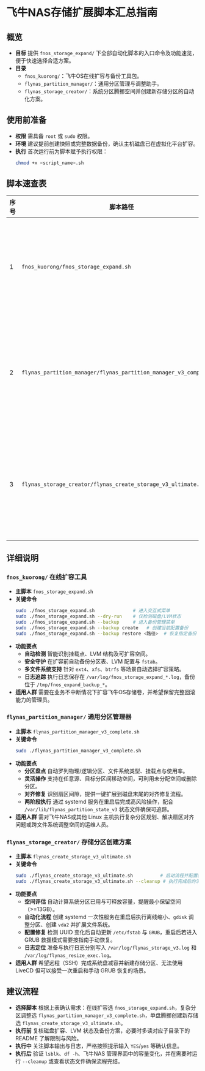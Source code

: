 # 飞牛NAS存储扩展脚本汇总指南

## 概览
- **目标** 提供 `fnos_storage_expand/` 下全部自动化脚本的入口命令及功能速览，便于快速选择合适方案。
- **目录**
  - `fnos_kuorong/`：飞牛OS在线扩容与备份工具包。
  - `flynas_partition_manager/`：通用分区管理与调整助手。
  - `flynas_storage_creator/`：系统分区腾挪空间并创建新存储分区的自动化方案。

## 使用前准备
- **权限** 需具备 `root` 或 `sudo` 权限。
- **环境** 建议提前创建快照或完整数据备份，确认主机磁盘已在虚拟化平台扩容。
- **执行** 首次运行前为脚本赋予执行权限：
  ```bash
  chmod +x <script_name>.sh
  ```

## 脚本速查表
| 序号 | 脚本路径 | 主调用命令 | 核心功能 | 推荐场景 |
|------|----------|------------|----------|----------|
| 1 | `fnos_kuorong/fnos_storage_expand.sh` | `sudo ./fnos_storage_expand.sh` | 在线检测、扩容、备份恢复一体化 | ESXi 已扩容虚拟磁盘，需要在线扩展 `vol1` 等数据卷 |
| 2 | `flynas_partition_manager/flynas_partition_manager_v3_complete.sh` | `sudo ./flynas_partition_manager_v3_complete.sh` | 智能识别分区、支持任意分区间空间调整与对齐修复 | 需在多分区、多文件系统场景下灵活调整空间 |
| 3 | `flynas_storage_creator/flynas_create_storage_v3_ultimate.sh` | `sudo ./flynas_create_storage_v3_ultimate.sh` | 释放系统分区空间并创建新的 `vda2` 存储分区 | 只有单盘环境，需要为飞牛NAS创建新的存储卷 |

## 详细说明

### `fnos_kuorong/` 在线扩容工具
- **主脚本** `fnos_storage_expand.sh`
- **关键命令**
  ```bash
  sudo ./fnos_storage_expand.sh              # 进入交互式菜单
  sudo ./fnos_storage_expand.sh --dry-run    # 仅检测磁盘/LVM状态
  sudo ./fnos_storage_expand.sh --backup     # 进入备份管理菜单
  sudo ./fnos_storage_expand.sh --backup create   # 创建当前配置备份
  sudo ./fnos_storage_expand.sh --backup restore <路径>  # 恢复指定备份
  ```
- **功能要点**
  - **自动检测** 智能识别挂载点、LVM 结构及可扩容空间。
  - **安全守护** 在扩容前自动备份分区表、LVM 配置与 `fstab`。
  - **多文件系统支持** 针对 `ext4`、`xfs`、`btrfs` 等场景自动选择扩容策略。
  - **日志追踪** 执行日志保存在 `/var/log/fnos_storage_expand_*.log`，备份位于 `/tmp/fnos_expand_backup_*`。
- **适用人群** 需要在业务不中断情况下扩容飞牛OS存储卷，并希望保留完整回滚能力的管理员。

### `flynas_partition_manager/` 通用分区管理器
- **主脚本** `flynas_partition_manager_v3_complete.sh`
- **关键命令**
  ```bash
  sudo ./flynas_partition_manager_v3_complete.sh
  ```
- **功能要点**
  - **分区盘点** 自动罗列物理/逻辑分区、文件系统类型、挂载点与使用率。
  - **灵活操作** 支持在任意源、目标分区间移动空间，可利用未分配空间或删除分区。
  - **对齐修复** 识别扇区间隙，提供一键扩展到磁盘末尾的对齐修复流程。
  - **两阶段执行** 通过 systemd 服务在重启后完成高风险操作，配合 `/var/lib/flynas_partition_state_v3` 状态文件确保可追踪。
- **适用人群** 需对飞牛NAS或其他 Linux 主机执行复杂分区规划、解决扇区对齐问题或跨文件系统调整空间的运维人员。

### `flynas_storage_creator/` 存储分区创建方案
- **主脚本** `flynas_create_storage_v3_ultimate.sh`
- **关键命令**
  ```bash
  sudo ./flynas_create_storage_v3_ultimate.sh          # 启动流程并配置释放空间
  sudo ./flynas_create_storage_v3_ultimate.sh --cleanup # 执行完成后的清理
  ```
- **功能要点**
  - **空间评估** 自动计算系统分区已用与可释放容量，提醒最小保留空间（>=13GB）。
  - **自动化流程** 创建 systemd 一次性服务在重启后执行离线缩小、`gdisk` 调整分区、创建 `vda2` 并扩展文件系统。
  - **配置修复** 检测 UUID 变化后自动更新 `/etc/fstab` 与 `GRUB`，重启后若进入 GRUB 救援模式需要按指南手动恢复。
  - **日志定位** 准备与执行日志分别写入 `/var/log/flynas_storage_v3.log` 和 `/var/log/flynas_resize_exec.log`。
- **适用人群** 希望远程（SSH）完成系统盘减容并新建存储分区、无法使用 LiveCD 但可以接受一次重启和手动 GRUB 恢复的场景。

## 建议流程
- **选择脚本** 根据上表确认需求：在线扩容选 `fnos_storage_expand.sh`，复杂分区调整选 `flynas_partition_manager_v3_complete.sh`，单盘腾挪创建新存储选 `flynas_create_storage_v3_ultimate.sh`。
- **执行前** 复核磁盘扩容、LVM 状态及备份方案，必要时多读对应子目录下的 README 了解限制与风险。
- **执行中** 关注脚本输出与日志，严格按照提示输入 `YES`/`yes` 等确认信息。
- **执行后** 验证 `lsblk`、`df -h`、飞牛NAS 管理界面中的容量变化，并在需要时运行 `--cleanup` 或查看状态文件确保流程完结。
